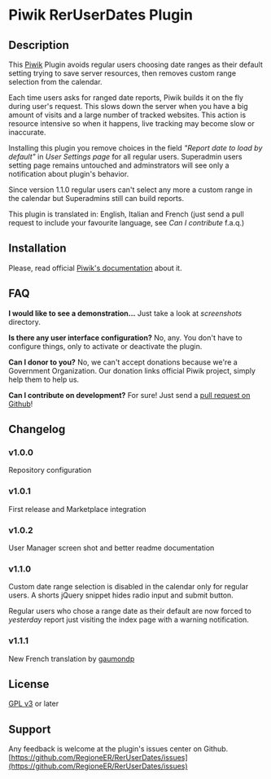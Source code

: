 # Piwik RerUserDates Plugin

## Description

This [Piwik](http://piwik.org) Plugin avoids regular users choosing date ranges as their default setting trying to save server resources,
then removes custom range selection from the calendar.

Each time users asks for ranged date reports, Piwik builds it on the fly during user's request.
This slows down the server when you have a big amount of visits and a large number of tracked websites.
This action is resource intensive so when it happens, live tracking may become slow or inaccurate.

Installing this plugin you remove choices in the field _"Report date to load by default"_ in _User Settings page_ for all regular users.
Superadmin users setting page remains untouched and adminstrators will see only a notification about plugin's behavior.

Since version 1.1.0 regular users can't select any more a custom range in the calendar but Superadmins still can build reports.

This plugin is translated in: English, Italian and French (just send a pull request to include your favourite language, see _Can I contribute_ f.a.q.)

## Installation

Please, read official [Piwik's documentation](http://piwik.org/faq/plugins/#faq_21) about it.

## FAQ

__I would like to see a demonstration...__
Just take a look at _screenshots_ directory.

__Is there any user interface configuration?__
No, any. You don't have to configure things, only to activate or deactivate the plugin.

__Can I donor to you?__
No, we can't accept donations because we're a Government Organization. Our donation links official Piwik project, simply help them to help us.

__Can I contribute on development?__
For sure! Just send a [pull request on Github](https://github.com/RegioneER/RerNewSite/issues)!

## Changelog

### v1.0.0

Repository configuration

### v1.0.1

First release and Marketplace integration

### v1.0.2

User Manager screen shot and better readme documentation

### v1.1.0

Custom date range selection is disabled in the calendar only for regular users. A shorts jQuery snippet hides radio input and submit button.

Regular users who chose a range date as their default are now forced to _yesterday_ report just visiting the index page with a warning notification.

### v1.1.1

New French translation by [gaumondp](https://github.com/gaumondp)

## License

[GPL v3](http://www.gnu.org/licenses/gpl-3.0-standalone.html) or later

## Support

Any feedback is welcome at the plugin's issues center on Github.
[https://github.com/RegioneER/RerUserDates/issues](https://github.com/RegioneER/RerUserDates/issues)

